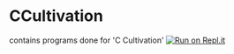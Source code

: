 # CCultivation
contains programs done for 'C Cultivation'
[![Run on Repl.it](https://repl.it/badge/github/UshaKiranAmi/CCultivation)](https://repl.it/github/UshaKiranAmi/CCultivation)
